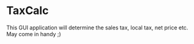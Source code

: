 # TaxCalc
This GUI application will determine the sales tax, local tax, net price etc. May come in handy ;)
